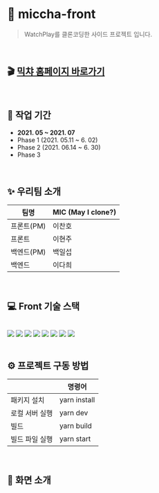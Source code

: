 # 🎈 miccha-front

> WatchPlay를 클론코딩한 사이드 프로젝트 입니다.

<br>

## 🎬 [믹챠 홈페이지 바로가기](https://miccha.vercel.app/)

<br>

## 🎨 작업 기간

- **2021. 05 ~ 2021. 07** <br>
- Phase 1 (2021. 05.11 ~ 6. 02)
- Phase 2 (2021. 06.14 ~ 6. 30)
- Phase 3

<br>

## ✨ 우리팀 소개

| 팀명       | MIC (May I clone?) |
| ---------- | ------------------ |
| 프론트(PM) | 이찬호             |
| 프론트     | 이현주             |
| 백엔드(PM)     | 백일섭             |
| 백엔드     | 이다희             |

<br>

## 💻 Front 기술 스택

<br>

<img src="https://img.shields.io/badge/React-61DAFB?style=flat-square&logo=React&logoColor=white"/>

<img src="https://img.shields.io/badge/HTML-E34F26?style=flat-square&logo=HTML5&logoColor=white"/>

<img src="https://img.shields.io/badge/Recoil-001add?style=flat-square&logoColor=white"/>

<img src="https://img.shields.io/badge/Next-000000?style=flat-square&logo=Next.js&logoColor=white"/>

<img src="https://img.shields.io/badge/Emotion-DB7093?style=flat-square&logo=Styled-components&logoColor=white"/>

<img src="https://img.shields.io/badge/TypeScript-3178C6?style=flat-square&logo=TypeScript&logoColor=white"/>

<img src="https://img.shields.io/badge/Prettier-F7B93E?style=flat-square&logo=Prettier&logoColor=white"/>

<img src="https://img.shields.io/badge/Eslint-4B3263?style=flat-square&logo=Eslint&logoColor=white"/>

<br>
<br>

## ⚙️ 프로젝트 구동 방법

|                | 명령어       |
| -------------- | ------------ |
| 패키지 설치    | yarn install |
| 로컬 서버 실행 | yarn dev     |
| 빌드           | yarn build   |
| 빌드 파일 실행 | yarn start   |

<br>

## 📌 화면 소개
